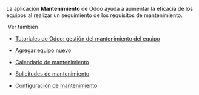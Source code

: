 La aplicación **Mantenimiento** de Odoo ayuda a aumentar la eficacia de los equipos al realizar un seguimiento de los requisitos de mantenimiento.

 Ver también

- [Tutoriales de Odoo: gestión del mantenimiento del equipo](https://www.odoo.com/slides/slide/managing-equipment-maintenance-709)
    

- [Agregar equipo nuevo](https://www.odoo.com/documentation/17.0/es/applications/inventory_and_mrp/maintenance/add_new_equipment.html)
- [Calendario de mantenimiento](https://www.odoo.com/documentation/17.0/es/applications/inventory_and_mrp/maintenance/maintenance_calendar.html)
- [Solicitudes de mantenimiento](https://www.odoo.com/documentation/17.0/es/applications/inventory_and_mrp/maintenance/maintenance_requests.html)
- [Configuración de mantenimiento](https://www.odoo.com/documentation/17.0/es/applications/inventory_and_mrp/maintenance/maintenance_setup.html)